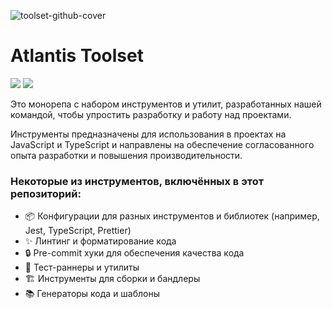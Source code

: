 ![toolset-github-cover](https://user-images.githubusercontent.com/102182195/233626201-18de519e-a8f3-4484-8077-c8d63ae7429e.jpg)

# Atlantis Toolset

[//]: # 'VERSIONS'

[<img src="https://img.shields.io/static/v1?style=for-the-badge&label=%40atls%2Fcode-service&message=0.0.17&labelColor=ECEEF5&color=D7DCEB">](https://npmjs.com/package/@atls/code-service) [<img src="https://img.shields.io/static/v1?style=for-the-badge&label=%40atls%2Fschematics&message=0.0.13&labelColor=ECEEF5&color=D7DCEB">](https://npmjs.com/package/@atls/schematics)

[//]: # 'VERSIONS'

Это монорепа с набором инструментов и утилит, разработанных нашей командой, чтобы упростить разработку и работу над проектами. 

Инструменты предназначены для использования в проектах на JavaScript и TypeScript и направлены на обеспечение согласованного опыта разработки и повышения производительности.

### Некоторые из инструментов, включённых в этот репозиторий:

- 📦 Конфигурации для разных инструментов и библиотек (например, Jest, TypeScript, Prettier)
- ✨ Линтинг и форматирование кода
- 🔒 Pre-commit хуки для обеспечения качества кода
- 🧪 Тест-раннеры и утилиты
- 🏗️ Инструменты для сборки и бандлеры
- 📚 Генераторы кода и шаблоны
